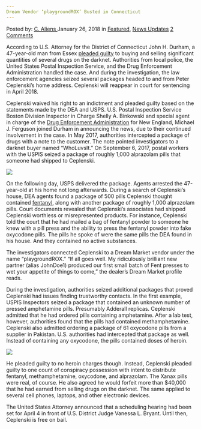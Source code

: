 ```yaml
---
Dream Vendor ‘playgroundROX’ Busted in Connecticut
---
```

<article class="post-listing post-24555 post type-post status-publish format-standard has-post-thumbnail hentry category-deepdot-news category-news-updates tag-busted tag-connecticut tag-dream tag-playgroundrox tag-vendor">
    <div class="post-inner">
    <p class="post-meta">
    <span>Posted by: <a href="https://www.deepdotweb.com/author/caliens/" title="">C. Aliens </a></span>
    <span>January 26, 2018</span>
    <span>in <a href="https://www.deepdotweb.com/category/deepdot-news/" rel="category tag">Featured</a>, <a href="https://www.deepdotweb.com/category/news-updates/" rel="category tag">News Updates</a></span>
    <span><a href="https://www.deepdotweb.com/2018/01/26/dream-vendor-playgroundrox-busted-connecticut/#comments">2 Comments</a></span>
    </p>
    <div class="clear"></div>
    <div class="entry">
    <p>According to U.S. Attorney for the District of Connecticut John H. Durham, a 47-year-old man from Essex <a href="https://www.justice.gov/usao-ct/pr/essex-man-admits-using-dark-web-buy-and-sell-drugs">pleaded guilty</a> to buying and selling significant quantities of several drugs on the darknet. Authorities from local police, the United States Postal Inspection Service, and the Drug Enforcement Administration handled the case. And during the investigation, the law enforcement agencies seized several packages headed to and from Peter Ceplenski’s home address. Ceplenski will reappear in court for sentencing in April 2018.</p>
    <p>Ceplenski waived his right to an indictment and pleaded guilty based on the statements made by the DEA and USPS. U.S. Postal Inspection Service Boston Division Inspector in Charge Shelly A. Binkowski and special agent in charge of the <a href="http://deepdotweb.com/tag/DEA">Drug Enforcement Administration</a> for New England, Michael J. Ferguson joined Durham in announcing the news, due to their continued involvement in the case. In May 2017, authorities intercepted a package of drugs with a note to the customer. The note pointed investigators to a darknet buyer named “WhoLuvsIt.” On September 6, 2017, postal workers with the USPIS seized a package of roughly 1,000 alprazolam pills that someone had shipped to Ceplenski.</p>
    <p><img class="wp-image-24559 aligncenter" src="https://www.deepdotweb.com/wp-content/uploads/2018/01/word-image-59.png" srcset="https://www.deepdotweb.com/wp-content/uploads/2018/01/word-image-59.png 660w, https://www.deepdotweb.com/wp-content/uploads/2018/01/word-image-59-300x150.png 300w" sizes="(max-width: 660px) 100vw, 660px" /></p>
    <p>On the following day, USPS delivered the package. Agents arrested the 47-year-old at his home not long afterwards. During a search of Ceplenski’s house, DEA agents found a package of 500 pills Ceplenski thought contained <a href="http://deepdotweb.com/tag/fentanyl">fentanyl</a>, along with another package of roughly 1,000 alprazolam pills. Court documents revealed that Ceplenski’s associates had shipped Ceplenski worthless or misrepresented products. For instance, Ceplenski told the court that he had mailed a bag of fentanyl powder to someone he knew with a pill press and the ability to press the fentanyl powder into fake oxycodone pills. The pills he spoke of were the same pills the DEA found in his house. And they contained no active substances.</p>
    <p>The investigators connected Ceplenski to a Dream Market vendor under the name “playgroundROX.” “If all goes well. My ridiculously brilliant new partner (alias JohnDoe1) produced our first small batch of Fent presses to wet your appetite of things to come,” the dealer’s Dream Market profile reads.</p>
    <p>During the investigation, authorities seized additional packages that proved Ceplenski had issues finding trustworthy contacts. In the first example, USPIS Inspectors seized a package that contained an unknown number of pressed amphetamine pills. Presumably Adderall replicas. Ceplenski admitted that he had ordered pills containing amphetamine. After a lab test, however, authorities found that the pills had contained methamphetamine. Ceplenski also admitted ordering a package of 61 oxycodone pills from a supplier in Pakistan. U.S. authorities had intercepted that package as well. Instead of containing any oxycodone, the pills contained doses of heroin.</p>
    <p><img class="wp-image-24560 aligncenter" src="https://www.deepdotweb.com/wp-content/uploads/2018/01/word-image-60.png" srcset="https://www.deepdotweb.com/wp-content/uploads/2018/01/word-image-60.png 814w, https://www.deepdotweb.com/wp-content/uploads/2018/01/word-image-60-300x108.png 300w" sizes="(max-width: 814px) 100vw, 814px" /></p>
    <p>He pleaded guilty to no heroin charges though. Instead, Ceplenski pleaded guilty to one count of conspiracy possession with intent to distribute fentanyl, methamphetamine, oxycodone, and alprazolam. The Xanax pills were real, of course. He also agreed he would forfeit more than $40,000 that he had earned from selling drugs on the darknet. The same applied to several cell phones, laptops, and other electronic devices.</p>
    <p>The United States Attorney announced that a scheduling hearing had been set for April 4 in front of U.S. District Judge Vanessa L. Bryant. Until then, Ceplenski is free on bail.</p>
    </div>
    <span style="display:none"><a href="https://www.deepdotweb.com/tag/busted/" rel="tag">busted</a> <a href="https://www.deepdotweb.com/tag/connecticut/" rel="tag">connecticut</a> <a href="https://www.deepdotweb.com/tag/dream/" rel="tag">dream</a> <a href="https://www.deepdotweb.com/tag/playgroundrox/" rel="tag">playgroundrox</a> <a href="https://www.deepdotweb.com/tag/vendor/" rel="tag">vendor</a></span> <span style="display:none" class="updated">2018-01-26</span>
    <div style="display:none" class="vcard author" itemprop="author" itemscope itemtype="http://schema.org/Person"><strong class="fn" itemprop="name"><a href="https://www.deepdotweb.com/author/caliens/" title="Posts by C. Aliens" rel="author">C. Aliens</a></strong></div>
    </div>
</article>

